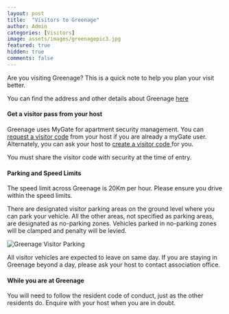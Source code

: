 ```yaml
---
layout: post
title:  "Visitors to Greenage"
author: Admin
categories: [Visitors]
image: assets/images/greenagepic3.jpg
featured: true
hidden: true
comments: false
---
```


<p>Are you visiting Greenage? This is a quick note to help you plan your visit better.</p> 

<p>You can find the address and other details about Greenage <a href="{{site.baseurl}}/about">here </a></p>

#### Get a visitor pass from your host
<p>Greenage uses MyGate for apartment security management. You can <a target="_blank" href="https://mygate.com/blog/request-visit-code/"> request a visitor code</a> from your host if you are already a myGate user. Alternately, you can ask your host to <a target="_blank" href="https://help.mygate.in/articles/9669-how-do-i-invite-guests"> create a visitor code </a>for you.</p> 

<p>You must share the visitor code with security at the time of entry.</p> 

#### Parking and Speed Limits
<p>The speed limit across Greenage is 20Km per hour. Please ensure you drive within the speed limits.</p>

<p>There are designated visitor parking areas on the ground level where you can park your vehicle.  All the other areas, not specified as parking areas, are designated as no-parking zones. Vehicles parked in no-parking zones will be clamped and penalty will be levied.</p>

<p class="mb-5"><img class="shadow-lg" src="{{site.baseurl}}/assets/images/greenage-parking.jpg" alt="Greenage Visitor Parking" /></p>
 
<p>All visitor vehicles are expected to leave on same day. If you are staying in Greenage beyond a day, please ask your host to contact association office.</p>

#### While you are at Greenage
<p>You will need to follow the resident code of conduct, just as the other residents do. Enquire with your host when you are in doubt.</p>



